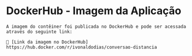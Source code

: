 # DockerHub - Imagem da Aplicação
    
    A imagem do contêiner foi publicada no DockerHub e pode ser acessada através do seguinte link:
    
    🔗 [Link da imagem no DockerHub] https://hub.docker.com/r/ivonaldodias/conversao-distancia

